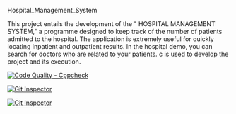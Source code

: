 Hospital_Management_System

This project entails the development of the " HOSPITAL MANAGEMENT SYSTEM," a programme designed to keep track of the number of patients admitted to the hospital. The application is extremely useful for quickly locating inpatient and outpatient results. In the hospital demo, you can search for doctors who are related to your patients. c is used to develop the project and its execution.

 [![Code Quality - Cppcheck](https://github.com/JITHESH006/M1_training_project/actions/workflows/cppcheck.yml/badge.svg)](https://github.com/JITHESH006/M1_training_project/actions/workflows/cppcheck.yml)
  
[![Git Inspector](https://github.com/JITHESH006/M1_training_project/actions/workflows/gitinspector.yml/badge.svg)](https://github.com/JITHESH006/M1_training_project/actions/workflows/gitinspector.yml)  

[![Git Inspector](https://github.com/JITHESH006/M1_training_project/actions/workflows/gitinspector.yml/badge.svg)](https://github.com/JITHESH006/M1_training_project/actions/workflows/gitinspector.yml)
